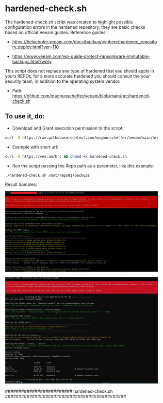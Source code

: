 
# hardened-check.sh 

The hardened-check.sh script was created to highlight possible configuration errors in the hardened repository, they are basic checks based on official Veeam guides:
Reference guides:

- https://helpcenter.veeam.com/docs/backup/vsphere/hardened_repository_deploy.html?ver=110

- https://www.veeam.com/wp-guide-protect-ransomware-immutable-backups.html?wpty

This script does not replace any type of hardened that you should apply in yours REPOs, for a more accurate hardened you should consult the your security team, in addition to the operating system vendor.

- Path: https://github.com/magnunscheffer/veeam/blob/main/hrc/hardened-check.sh

## To use it, do:
- Download and Grant execution permission to the script:

```bash
curl -O https://raw.githubusercontent.com/magnunscheffer/veeam/main/hrc/hardened-check.sh && chmod +x hardened-check.sh
```
- Example with short url:
```bash
curl -O https://vee.am/hrc && chmod +x hardened-check.sh
```

- Run the script passing the Repo path as a parameter, like this example:
 
```bash
./hardened-check.sh /mnt/repo01/backups
```




Result Samples:

![alt text](https://github.com/magnunscheffer/veeam/blob/main/output-example-1.jpg?raw=true)


![alt text](https://github.com/magnunscheffer/veeam/blob/main/output-example-2.jpg?raw=true)

#########################  hardened-check.sh #############################################

